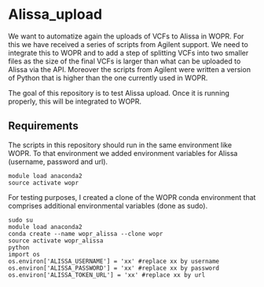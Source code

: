 # Alissa_upload

We want to automatize again the uploads of VCFs to Alissa in WOPR. For this we have received a series of scripts from Agilent support. We need to integrate this to WOPR and to add a step of splitting VCFs into two smaller files as the size of the final VCFs is larger than what can be uploaded to Alissa via the API. Moreover the scripts from Agilent were written a version of Python that is higher than the one currently used in WOPR.

The goal of this repository is to test Alissa upload. Once it is running properly, this will be integrated to WOPR.

## Requirements

The scripts in this repository should run in the same environment like WOPR. To that environment we added environment variables for Alissa (username, password and url).

```
module load anaconda2
source activate wopr
```

For testing purposes, I created a clone of the WOPR conda environment that comprises additional environmental variables (done as sudo).

```
sudo su
module load anaconda2
conda create --name wopr_alissa --clone wopr
source activate wopr_alissa
python
import os
os.environ['ALISSA_USERNAME'] = 'xx' #replace xx by username
os.environ['ALISSA_PASSWORD'] = 'xx' #replace xx by password
os.environ['ALISSA_TOKEN_URL'] = 'xx' #replace xx by url
```
